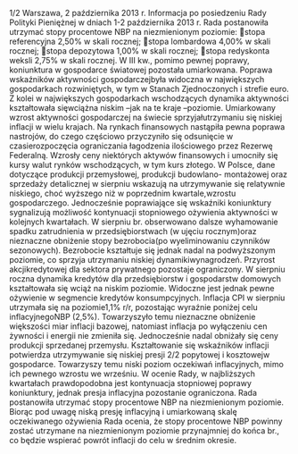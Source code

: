 1/2
Warszawa, 2 października 2013 r.
Informacja po posiedzeniu Rady Polityki Pieniężnej
w dniach 1-2 października 2013 r.
Rada postanowiła utrzymać stopy procentowe NBP na niezmienionym poziomie:
stopa referencyjna 2,50% w skali rocznej;
stopa lombardowa 4,00% w skali rocznej;
stopa depozytowa 1,00% w skali rocznej;
stopa redyskonta weksli 2,75% w skali rocznej.
W III kw., pomimo pewnej poprawy, koniunktura w gospodarce światowej pozostała
umiarkowana. Poprawa wskaźników aktywności gospodarczejbyła widoczna w
największych gospodarkach rozwiniętych, w tym w Stanach Zjednoczonych i strefie
euro. Z kolei w największych gospodarkach wschodzących dynamika aktywności
kształtowała sięwciążna niskim –jak na te kraje –poziomie. Umiarkowany wzrost
aktywności gospodarczej na świecie sprzyjałutrzymaniu się niskiej inflacji w wielu
krajach.
Na rynkach finansowych nastąpiła pewna poprawa nastrojów, do czego częściowo
przyczyniło się odsunięcie w czasierozpoczęcia ograniczania łagodzenia ilościowego
przez Rezerwę Federalną. Wzrosły ceny niektórych aktywów finansowych i umocniły
się kursy walut rynków wschodzących, w tym kurs złotego.
W Polsce, dane dotyczące produkcji przemysłowej, produkcji budowlano-
montażowej oraz sprzedaży detalicznej w sierpniu wskazują na utrzymywanie się
relatywnie niskiego, choć wyższego niż w poprzednim kwartale,wzrostu
gospodarczego. Jednocześnie poprawiające się wskaźniki koniunktury sygnalizują
możliwość kontynuacji stopniowego ożywienia aktywności w kolejnych kwartałach.
W sierpniu br. obserwowano dalsze wyhamowanie spadku zatrudnienia w
przedsiębiorstwach (w ujęciu rocznym)oraz nieznaczne obniżenie stopy bezrobocia(po
wyeliminowaniu czynników sezonowych). Bezrobocie kształtuje się jednak nadal na
podwyższonym poziomie, co sprzyja utrzymaniu niskiej dynamikiwynagrodzeń.
Przyrost akcjikredytowej dla sektora prywatnego pozostaje ograniczony. W sierpniu
roczna dynamika kredytów dla przedsiębiorstw i gospodarstw domowych kształtowała
się wciąż na niskim poziomie. Widoczne jest jednak pewne ożywienie w segmencie
kredytów konsumpcyjnych.
Inflacja CPI w sierpniu utrzymała się na poziomie1,1% r/r, pozostając wyraźnie
poniżej celu inflacyjnegoNBP (2,5%). Towarzyszyło temu nieznaczne obniżenie
większości miar inflacji bazowej, natomiast inflacja po wyłączeniu cen żywności i energii
nie zmieniła się. Jednocześnie nadal obniżały się ceny produkcji sprzedanej przemysłu.
Kształtowanie się wskaźników inflacji potwierdza utrzymywanie się niskiej presji
2/2
popytowej i kosztowejw gospodarce. Towarzyszy temu niski poziom oczekiwań
inflacyjnych, mimo ich pewnego wzrostu we wrześniu.
W ocenie Rady, w najbliższych kwartałach prawdopodobna jest kontynuacja
stopniowej poprawy koniunktury, jednak presja inflacyjna pozostanie ograniczona.
Rada postanowiła utrzymać stopy procentowe NBP na niezmienionym poziomie.
Biorąc pod uwagę niską presję inflacyjną i umiarkowaną skalę oczekiwanego ożywienia
Rada ocenia, że stopy procentowe NBP powinny zostać utrzymane na niezmienionym
poziomie przynajmniej do końca br., co będzie wspierać powrót inflacji do celu w
średnim okresie.

